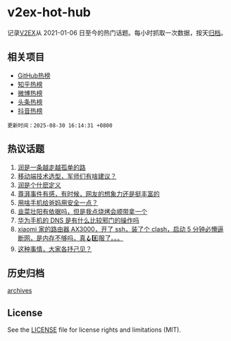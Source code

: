 # v2ex-hot-hub

 记录[V2EX](https://www.v2ex.com/)从 2021-01-06 日至今的热门话题。每小时抓取一次数据，按天[归档](archives)。
 
 ## 相关项目

- [GitHub热榜](https://github.com/lonnyzhang423/github-hot-hub)
- [知乎热榜](https://github.com/lonnyzhang423/zhihu-hot-hub)
- [微博热榜](https://github.com/lonnyzhang423/weibo-hot-hub)
- [头条热榜](https://github.com/lonnyzhang423/toutiao-hot-hub)
- [抖音热榜](https://github.com/lonnyzhang423/douyin-hot-hub)


 `更新时间：2025-08-30 16:14:31 +0800`

## 热议话题

1. [润是一条越走越孤单的路](https://www.v2ex.com/t/1155849)
1. [移动端技术选型，军师们有啥建议？](https://www.v2ex.com/t/1155817)
1. [润是个什麽定义](https://www.v2ex.com/t/1155909)
1. [尊湃事件有感，有时候，网友的想象力还是挺丰富的](https://www.v2ex.com/t/1155840)
1. [用啥手机给爸妈用安全一点？](https://www.v2ex.com/t/1155914)
1. [韭菜壮阳有依据吗，但是我点烧烤会顺带拿一个](https://www.v2ex.com/t/1155842)
1. [华为手机的 DNS 是有什么比较邪门的操作吗](https://www.v2ex.com/t/1155905)
1. [xiaomi 家的路由器 AX3000，开了 ssh，装了个 clash，启动 5 分钟必懵逼断网，是内存不够吗，真🪝8️⃣服了。。。](https://www.v2ex.com/t/1155918)
1. [这种事情，大家各抒己见？](https://www.v2ex.com/t/1155832)

## 历史归档

[archives](archives)

## License

See the [LICENSE](LICENSE) file for license rights and limitations (MIT).
